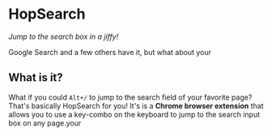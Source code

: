 # HopSearch

_Jump to the search box in a jiffy!_

Google Search and a few others have it, but what about your  

## What is it?

What if you could `Alt+/` to jump to the search field of your favorite page? That's basically HopSearch for you! It's is a **Chrome browser extension** that allows you to use a key-combo on the keyboard to jump to the search input box on any page.your